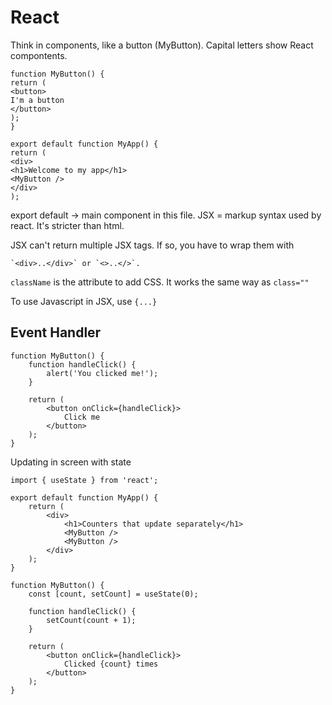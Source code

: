 # React

Think in components, like a button (MyButton). Capital letters show React compontents.

    function MyButton() {
    return (
    <button>
    I'm a button
    </button>
    );
    }

    export default function MyApp() {
    return (
    <div>
    <h1>Welcome to my app</h1>
    <MyButton />
    </div>
    );

export default -> main component in this file.
JSX = markup syntax used by react. It's stricter than html.

JSX can't return multiple JSX tags. If so, you have to wrap them
with

    `<div>..</div>` or `<>..</>`.

`className` is the attribute to add CSS. It works the same
way as `class=""`

To use Javascript in JSX, use `{...}`

## Event Handler

    function MyButton() {
        function handleClick() {
            alert('You clicked me!');
        }

        return (
            <button onClick={handleClick}>
                Click me
            </button>
        );
    }

Updating in screen with state

    import { useState } from 'react';

    export default function MyApp() {
        return (
            <div>
                <h1>Counters that update separately</h1>
                <MyButton />
                <MyButton />
            </div>
        );
    }

    function MyButton() {
        const [count, setCount] = useState(0);

        function handleClick() {
            setCount(count + 1);
        }

        return (
            <button onClick={handleClick}>
                Clicked {count} times
            </button>
        );
    }
